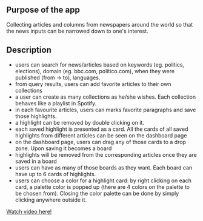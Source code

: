 ## Purpose of the app
Collecting articles and columns from newspapers around the world so that the news inputs can be narrowed down to one's interest. 
## Description
- users can search for news/articles based on keywords (eg. politics, elections), domain (eg. bbc.com, politico.com), when they were published (from -> to), languages.
- from query results, users can add favorite articles to their own collections
- a user can create as many collections as he/she wishes. Each collection behaves like a playlist in Spotify.
- in each favourite articles, users can marks favorite paragraphs and save those highlights. 
- a highlight can be removed by double clicking on it.
- each saved highlight is presented as a card. All the cards of all saved highlights from different articles can be seen on the dashboard page
- on the dashboard page, users can drag any of those cards to a drop zone. Upon saving it becomes a board
- highlights will be removed from the corresponding articles once they are saved in a board
- users can have as many of those boards as they want. Each board can have up to 6 cards of highlights.
- users can choose a color for a highlight card: by right clicking on each card, a palette color is popped up (there are 4 colors on the palette to be chosen from). Closing the color palette can be done by simply clicking anywhere outside it.  


[Watch video here!](./public/video/thu_nguyen.mov)
